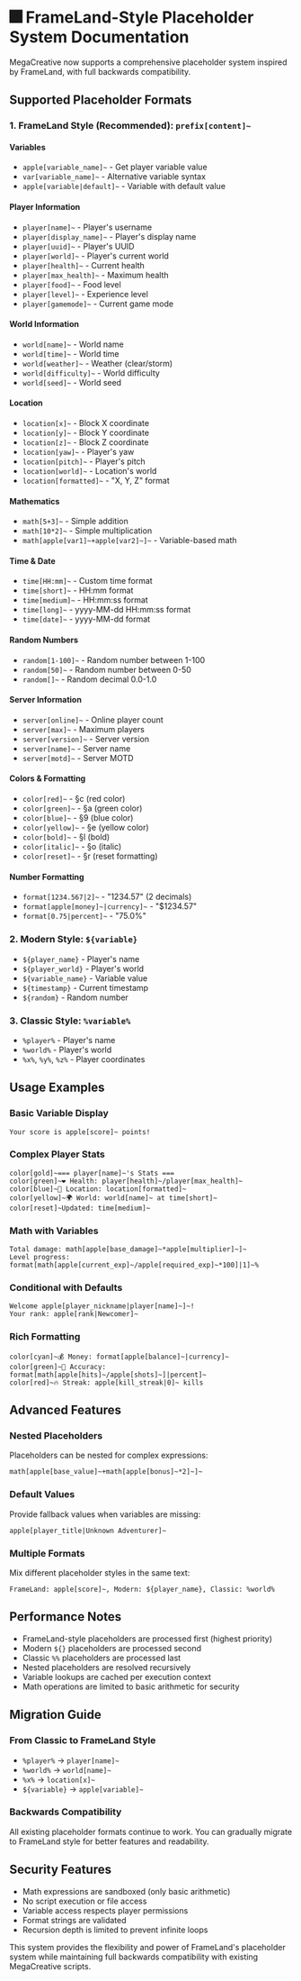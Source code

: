 # 🎆 FrameLand-Style Placeholder System Documentation

MegaCreative now supports a comprehensive placeholder system inspired by FrameLand, with full backwards compatibility.

## Supported Placeholder Formats

### 1. FrameLand Style (Recommended): `prefix[content]~`

#### Variables
- `apple[variable_name]~` - Get player variable value
- `var[variable_name]~` - Alternative variable syntax
- `apple[variable|default]~` - Variable with default value

#### Player Information
- `player[name]~` - Player's username
- `player[display_name]~` - Player's display name
- `player[uuid]~` - Player's UUID
- `player[world]~` - Player's current world
- `player[health]~` - Current health
- `player[max_health]~` - Maximum health
- `player[food]~` - Food level
- `player[level]~` - Experience level
- `player[gamemode]~` - Current game mode

#### World Information
- `world[name]~` - World name
- `world[time]~` - World time
- `world[weather]~` - Weather (clear/storm)
- `world[difficulty]~` - World difficulty
- `world[seed]~` - World seed

#### Location
- `location[x]~` - Block X coordinate
- `location[y]~` - Block Y coordinate
- `location[z]~` - Block Z coordinate
- `location[yaw]~` - Player's yaw
- `location[pitch]~` - Player's pitch
- `location[world]~` - Location's world
- `location[formatted]~` - \"X, Y, Z\" format

#### Mathematics
- `math[5+3]~` - Simple addition
- `math[10*2]~` - Simple multiplication
- `math[apple[var1]~+apple[var2]~]~` - Variable-based math

#### Time & Date
- `time[HH:mm]~` - Custom time format
- `time[short]~` - HH:mm format
- `time[medium]~` - HH:mm:ss format
- `time[long]~` - yyyy-MM-dd HH:mm:ss format
- `time[date]~` - yyyy-MM-dd format

#### Random Numbers
- `random[1-100]~` - Random number between 1-100
- `random[50]~` - Random number between 0-50
- `random[]~` - Random decimal 0.0-1.0

#### Server Information
- `server[online]~` - Online player count
- `server[max]~` - Maximum players
- `server[version]~` - Server version
- `server[name]~` - Server name
- `server[motd]~` - Server MOTD

#### Colors & Formatting
- `color[red]~` - §c (red color)
- `color[green]~` - §a (green color)
- `color[blue]~` - §9 (blue color)
- `color[yellow]~` - §e (yellow color)
- `color[bold]~` - §l (bold)
- `color[italic]~` - §o (italic)
- `color[reset]~` - §r (reset formatting)

#### Number Formatting
- `format[1234.567|2]~` - \"1234.57\" (2 decimals)
- `format[apple[money]~|currency]~` - \"$1234.57\"
- `format[0.75|percent]~` - \"75.0%\"

### 2. Modern Style: `${variable}`
- `${player_name}` - Player's name
- `${player_world}` - Player's world
- `${variable_name}` - Variable value
- `${timestamp}` - Current timestamp
- `${random}` - Random number

### 3. Classic Style: `%variable%`
- `%player%` - Player's name
- `%world%` - Player's world
- `%x%`, `%y%`, `%z%` - Player coordinates

## Usage Examples

### Basic Variable Display
```
Your score is apple[score]~ points!
```

### Complex Player Stats
```
color[gold]~=== player[name]~'s Stats ===
color[green]~❤ Health: player[health]~/player[max_health]~
color[blue]~📍 Location: location[formatted]~
color[yellow]~🌍 World: world[name]~ at time[short]~
color[reset]~Updated: time[medium]~
```

### Math with Variables
```
Total damage: math[apple[base_damage]~*apple[multiplier]~]~
Level progress: format[math[apple[current_exp]~/apple[required_exp]~*100]|1]~%
```

### Conditional with Defaults
```
Welcome apple[player_nickname|player[name]~]~!
Your rank: apple[rank|Newcomer]~
```

### Rich Formatting
```
color[cyan]~💰 Money: format[apple[balance]~|currency]~
color[green]~🎯 Accuracy: format[math[apple[hits]~/apple[shots]~]|percent]~
color[red]~🔥 Streak: apple[kill_streak|0]~ kills
```

## Advanced Features

### Nested Placeholders
Placeholders can be nested for complex expressions:
```
math[apple[base_value]~+math[apple[bonus]~*2]~]~
```

### Default Values
Provide fallback values when variables are missing:
```
apple[player_title|Unknown Adventurer]~
```

### Multiple Formats
Mix different placeholder styles in the same text:
```
FrameLand: apple[score]~, Modern: ${player_name}, Classic: %world%
```

## Performance Notes

- FrameLand-style placeholders are processed first (highest priority)
- Modern `${}` placeholders are processed second
- Classic `%%` placeholders are processed last
- Nested placeholders are resolved recursively
- Variable lookups are cached per execution context
- Math operations are limited to basic arithmetic for security

## Migration Guide

### From Classic to FrameLand Style
- `%player%` → `player[name]~`
- `%world%` → `world[name]~`
- `%x%` → `location[x]~`
- `${variable}` → `apple[variable]~`

### Backwards Compatibility
All existing placeholder formats continue to work. You can gradually migrate to FrameLand style for better features and readability.

## Security Features

- Math expressions are sandboxed (only basic arithmetic)
- No script execution or file access
- Variable access respects player permissions
- Format strings are validated
- Recursion depth is limited to prevent infinite loops

This system provides the flexibility and power of FrameLand's placeholder system while maintaining full backwards compatibility with existing MegaCreative scripts.
